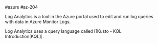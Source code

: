 #azure #az-204 

Log Analytics is a tool in the Azure portal used to edit and run log queries with data in Azure Monitor Logs.

Log Analytics uses a query language called [[Kusto - KQL Introduction|KQL]].
